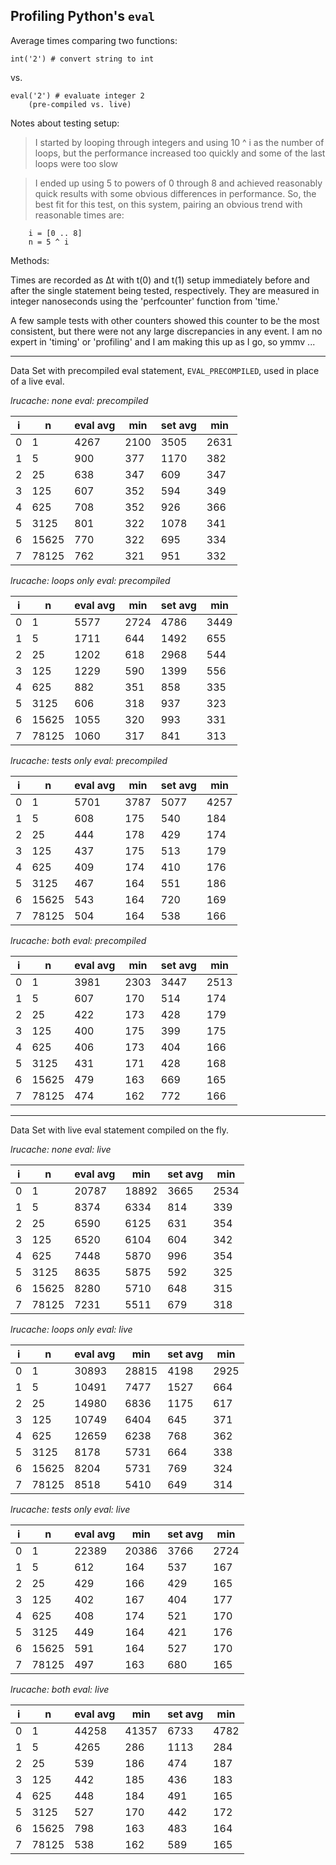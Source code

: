 ## Profiling Python's `eval`

Average times comparing two functions:

    int('2') # convert string to int

vs.

    eval('2') # evaluate integer 2
        (pre-compiled vs. live)

Notes about testing setup:

>I started by looping through integers and using 10 ^ i as the number of loops, but the performance increased too quickly and some of the last loops were too slow

>I ended up using 5 to powers of 0 through 8 and achieved reasonably quick results with some obvious differences in performance. So, the best fit for this test, on this system, pairing an obvious trend with reasonable times are:

        i = [0 .. 8]
        n = 5 ^ i

Methods:

Times are recorded as ∆t with t(0) and t(1) setup immediately before and after the single statement being tested, respectively. They are measured in integer nanoseconds using the 'perfcounter' function from 'time.'

A few sample tests with other counters showed this counter to be the most consistent, but there were not any large discrepancies in any event. I am no expert in 'timing' or 'profiling' and I am making this up as I go, so ymmv ...

---

Data Set with precompiled eval statement, `EVAL_PRECOMPILED`, used in place of a live eval.

*lrucache: none   eval: precompiled*

| i   | n     | eval   avg | min  | set    avg | min  |
| --- | ----- | ---------- | ---- | ---------- | ---- |
| 0   | 1     | 4267       | 2100 | 3505       | 2631 |
| 1   | 5     | 900        | 377  | 1170       | 382  |
| 2   | 25    | 638        | 347  | 609        | 347  |
| 3   | 125   | 607        | 352  | 594        | 349  |
| 4   | 625   | 708        | 352  | 926        | 366  |
| 5   | 3125  | 801        | 322  | 1078       | 341  |
| 6   | 15625 | 770        | 322  | 695        | 334  |
| 7   | 78125 | 762        | 321  | 951        | 332  |

*lrucache: loops only   eval: precompiled*


| i   | n     | eval   avg | min  | set    avg | min  |
| --- | ----- | ---------- | ---- | ---------- | ---- |
| 0   | 1     | 5577       | 2724 | 4786       | 3449 |
| 1   | 5     | 1711       | 644  | 1492       | 655  |
| 2   | 25    | 1202       | 618  | 2968       | 544  |
| 3   | 125   | 1229       | 590  | 1399       | 556  |
| 4   | 625   | 882        | 351  | 858        | 335  |
| 5   | 3125  | 606        | 318  | 937        | 323  |
| 6   | 15625 | 1055       | 320  | 993        | 331  |
| 7   | 78125 | 1060       | 317  | 841        | 313  |

*lrucache: tests only   eval: precompiled*


| i   | n     | eval   avg | min  | set    avg | min  |
| --- | ----- | ---------- | ---- | ---------- | ---- |
| 0   | 1     | 5701       | 3787 | 5077       | 4257 |
| 1   | 5     | 608        | 175  | 540        | 184  |
| 2   | 25    | 444        | 178  | 429        | 174  |
| 3   | 125   | 437        | 175  | 513        | 179  |
| 4   | 625   | 409        | 174  | 410        | 176  |
| 5   | 3125  | 467        | 164  | 551        | 186  |
| 6   | 15625 | 543        | 164  | 720        | 169  |
| 7   | 78125 | 504        | 164  | 538        | 166  |

*lrucache: both   eval: precompiled*


| i   | n     | eval   avg | min  | set    avg | min  |
| --- | ----- | ---------- | ---- | ---------- | ---- |
| 0   | 1     | 3981       | 2303 | 3447       | 2513 |
| 1   | 5     | 607        | 170  | 514        | 174  |
| 2   | 25    | 422        | 173  | 428        | 179  |
| 3   | 125   | 400        | 175  | 399        | 175  |
| 4   | 625   | 406        | 173  | 404        | 166  |
| 5   | 3125  | 431        | 171  | 428        | 168  |
| 6   | 15625 | 479        | 163  | 669        | 165  |
| 7   | 78125 | 474        | 162  | 772        | 166  |

---

Data Set with live eval statement compiled on the fly.

*lrucache: none   eval: live*

| i   | n     | eval   avg | min   | set    avg | min  |
| --- | ----- | ---------- | ----- | ---------- | ---- |
| 0   | 1     | 20787      | 18892 | 3665       | 2534 |
| 1   | 5     | 8374       | 6334  | 814        | 339  |
| 2   | 25    | 6590       | 6125  | 631        | 354  |
| 3   | 125   | 6520       | 6104  | 604        | 342  |
| 4   | 625   | 7448       | 5870  | 996        | 354  |
| 5   | 3125  | 8635       | 5875  | 592        | 325  |
| 6   | 15625 | 8280       | 5710  | 648        | 315  |
| 7   | 78125 | 7231       | 5511  | 679        | 318  |

*lrucache: loops only   eval: live*

| i   | n     | eval   avg | min   | set    avg | min  |
| --- | ----- | ---------- | ----- | ---------- | ---- |
| 0   | 1     | 30893      | 28815 | 4198       | 2925 |
| 1   | 5     | 10491      | 7477  | 1527       | 664  |
| 2   | 25    | 14980      | 6836  | 1175       | 617  |
| 3   | 125   | 10749      | 6404  | 645        | 371  |
| 4   | 625   | 12659      | 6238  | 768        | 362  |
| 5   | 3125  | 8178       | 5731  | 664        | 338  |
| 6   | 15625 | 8204       | 5731  | 769        | 324  |
| 7   | 78125 | 8518       | 5410  | 649        | 314  |

*lrucache: tests only    eval: live*

| i   | n     | eval   avg | min   | set    avg | min  |
| --- | ----- | ---------- | ----- | ---------- | ---- |
| 0   | 1     | 22389      | 20386 | 3766       | 2724 |
| 1   | 5     | 612        | 164   | 537        | 167  |
| 2   | 25    | 429        | 166   | 429        | 165  |
| 3   | 125   | 402        | 167   | 404        | 177  |
| 4   | 625   | 408        | 174   | 521        | 170  |
| 5   | 3125  | 449        | 164   | 421        | 176  |
| 6   | 15625 | 591        | 164   | 527        | 170  |
| 7   | 78125 | 497        | 163   | 680        | 165  |

*lrucache: both   eval: live*

| i   | n     | eval   avg | min   | set    avg | min  |
| --- | ----- | ---------- | ----- | ---------- | ---- |
| 0   | 1     | 44258      | 41357 | 6733       | 4782 |
| 1   | 5     | 4265       | 286   | 1113       | 284  |
| 2   | 25    | 539        | 186   | 474        | 187  |
| 3   | 125   | 442        | 185   | 436        | 183  |
| 4   | 625   | 448        | 184   | 491        | 165  |
| 5   | 3125  | 527        | 170   | 442        | 172  |
| 6   | 15625 | 798        | 163   | 483        | 164  |
| 7   | 78125 | 538        | 162   | 589        | 165  |




